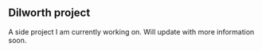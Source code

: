 ## Dilworth project 

A side project I am currently working on. Will update with more information soon.

